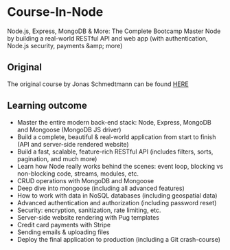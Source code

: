 # Course-In-Node
Node.js, Express, MongoDB &amp; More: The Complete Bootcamp Master Node by building a real-world RESTful API and web app (with authentication, Node.js security, payments &amp;amp; more)

## Original
The original course by Jonas Schmedtmann can be found [HERE](https://www.udemy.com/course/nodejs-express-mongodb-bootcamp/?couponCode=KEEPLEARNING)

## Learning outcome
- Master the entire modern back-end stack: Node, Express, MongoDB and Mongoose (MongoDB JS driver)
- Build a complete, beautiful & real-world application from start to finish (API and server-side rendered website)
- Build a fast, scalable, feature-rich RESTful API (includes filters, sorts, pagination, and much more)
- Learn how Node really works behind the scenes: event loop, blocking vs non-blocking code, streams, modules, etc.
- CRUD operations with MongoDB and Mongoose
- Deep dive into mongoose (including all advanced features)
- How to work with data in NoSQL databases (including geospatial data)
- Advanced authentication and authorization (including password reset)
- Security: encryption, sanitization, rate limiting, etc.
- Server-side website rendering with Pug templates
- Credit card payments with Stripe
- Sending emails & uploading files
- Deploy the final application to production (including a Git crash-course)
